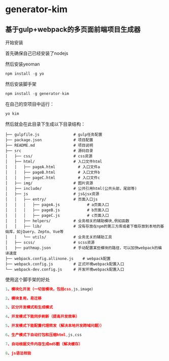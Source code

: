 # generator-kim
基于gulp+webpack的多页面前端项目生成器
------------

开始安装

首先确保自己已经安装了nodejs

然后安装yeoman

```js
npm install -g yo
```
然后安装脚手架

```js
npm install -g generator-kim
```

在自己的空项目中运行：

```js
yo kim
```

然后就会在此目录下生成以下目录结构：
    
    ├── gulpfile.js               # gulp任务配置
    ├── package.json              # 项目配置
    ├── README.md                 # 项目说明
    ├── src                       # 源码目录
    │   ├── css/                  # css资源
    │   ├── html/                 # 入口文件html
    │   │   ├── pageA.html          # 入口文件a
    │   │   ├── pageB.html          # 入口文件b
    │   │   ├── pageC.html          # 入口文件c
    │   ├── img/                  # 图片资源
    │   ├── include/              # 公共引用html(公共头部，尾部等)
    │   ├── js                    # js&jsx资源
    │   │   ├── entry/            # 页面入口js
    │   │   │   ├── pageA.js            # a页面入口
    │   │   │   ├── pageB.js            # b页面入口
    │   │   │   ├── pageC.js            # c页面入口
    │   │   ├── helpers/          # 业务相关的辅助模块,例如函数
    │   │   ├── lib/              # 没有存放在npm的第三方库或者下载存放到本地的基础库，如jQuery、Zepto、Vue等
    │   │   └── utils/            # 业务无关的辅助工具
    │   ├── scss/                 # scss资源
    │   ├── pathmap.json          # 手动配置某些模块的路径，可以加快webpack的编译速度
    ├── webpack.config.allinone.js    # webpack配置
    ├── webpack.config.js         # 正式环境webpack配置入口
    └── webpack-dev.config.js     # 开发环境webpack配置入口


使用这个脚手架的好处

```js
1、模块化开发（一切皆模块，包括css,js,image）

2、模块复用，易迁移

3、区分开发模式和生成模式

4、开发模式下能同步刷新（提高开发效率）

5、开发模式下能配置代理转发（解决本地开发跨域问题））

6、生产模式下自动打包和压缩html,js,css

7、自动根据文件内容生成md5戳（解决缓存）

8、js语法校验
```
